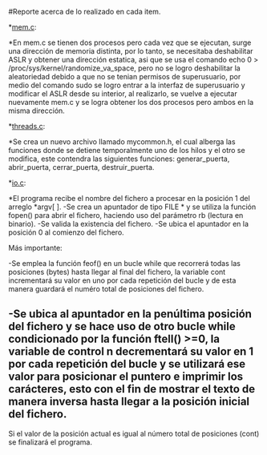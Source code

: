 #Reporte acerca de lo realizado en cada item.

*[mem.c](mem.c):

*En mem.c se tienen dos procesos pero cada vez que se ejecutan, surge
una dirección de memoria distinta, por lo tanto, se necesitaba
deshabilitar ASLR y obtener una dirección estatica, asi que se usa el
comando echo 0 > /proc/sys/kernel/randomize_va_space, pero no se logro
deshabilitar la aleatoriedad debido a que no se tenian permisos de
superusuario, por medio del comando sudo se logro entrar a la interfaz
de superusuario y modificar el ASLR desde su interior, al realizarlo, se
vuelve a ejecutar nuevamente mem.c y se logra obtener los dos procesos
pero ambos en la misma dirección.


*[threads.c](threads.c):

*Se crea un nuevo archivo llamado mycommon.h, el cual alberga las funciones
donde se detiene temporalmente uno de los hilos y el otro se modifica,
este contendra las siguientes funciones: generar_puerta, abrir_puerta,
cerrar_puerta, destruir_puerta.


*[io.c](io.c):

*El programa recibe el nombre del fichero a procesar en la posición 1 del arreglo *argv[ ].
-Se crea un apuntador de tipo FILE * y se utiliza la función fopen() para abrir el fichero, haciendo uso del
parámetro rb (lectura en binario).
-Se valida la existencia del fichero.
-Se ubica el apuntador en la posición 0 al comienzo del fichero.

Más importante:

-Se emplea la función feof() en un bucle while que recorrerá todas las posiciones (bytes) hasta llegar al final
del fichero, la variable cont incrementará su valor en uno por cada repetición del bucle y de esta manera
guardará el numéro total de posiciones del fichero.

-Se ubica al apuntador en la penúltima posición del fichero y se hace uso de otro bucle while condicionado
por la función ftell() &gt;=0, la variable de control n decrementará su valor en 1 por cada repetición del bucle y
se utilizará ese valor para posicionar el puntero e imprimir los carácteres, esto con el fin de mostrar el texto
de manera inversa hasta llegar a la posición inicial del fichero.
-
Si el valor de la posición actual es igual al número total de posiciones (cont) se finalizará el programa.
